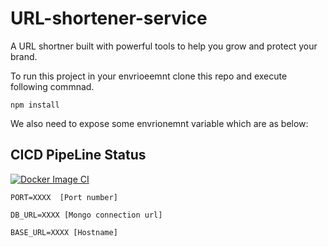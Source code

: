 # URL-shortener-service

A URL shortner built with powerful tools to help you grow and protect your brand.

To run this project in your envrioeemnt clone this repo and execute following commnad.
```
npm install
```

We also need to expose some envrionemnt variable which are as below:

## CICD PipeLine Status

[![Docker Image CI](https://github.com/romitsutariya/url-shortener-service/actions/workflows/build_docker.yml/badge.svg)](https://github.com/romitsutariya/url-shortener-service/actions/workflows/build_docker.yml)

```
PORT=XXXX  [Port number]

DB_URL=XXXX [Mongo connection url]

BASE_URL=XXXX [Hostname]

```
